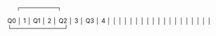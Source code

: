        ┌────────────┐
Q0     │ 1          │
Q1     │ 2          │
Q2     │ 3          │
Q3     │ 4          │
       │            │
       │            │
       │            │
       │            │
       │            │
       │            │
       │            │
       │            │
       │            │
       └────────────┘